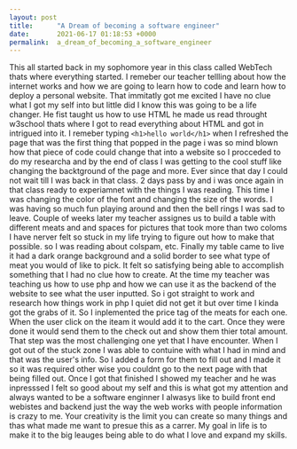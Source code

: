 ```yaml
---
layout: post
title:      "A Dream of becoming a software engineer"
date:       2021-06-17 01:18:53 +0000
permalink:  a_dream_of_becoming_a_software_engineer
---
```


This all started back in my sophomore year in this class called WebTech thats where everything started. I remeber our teacher tellling about how the internet works and how we are going to learn how to code and learn how to deploy a personal website. That immitatly got me excited I have no clue what I got my self into but little did I know this was going to be a life changer. He fist taught us how to use HTML he made us read throught w3school thats where I got to read everything about HTML and got in intrigued into it. I remeber typing `<h1>hello world</h1>`  when I refreshed the page that was the first thing that popped in the page i was so mind blown how that piece of code could change that into a website so I procceded to do my researcha and by the end of class I was getting to the cool stuff like changing the backtground of the page and more. Ever since that day I could not wait till I was back in that class. 2 days pass by and i was once again in that class ready to experiamnet with the things I was reading. This time I was changing the color of the font and changing the size of the words. I was having so much fun playing around and then the bell rings I was sad to leave. Couple of weeks later my teacher assignes us to build a table with different meats and and spaces for pictures that took more than two coloms I have nerver felt so stuck in my life trying to figure out how to make that possible. so I was reading about colspam, etc. Finally my table came to live it had a dark orange background and a solid border to see what type of meat you would of like to pick. It felt so satisfying being able to accomplish something that I had no clue how to create. At the time my teacher was teaching us how to use php and how we can use it as the backend of the website to see what the user inputted. So i got straight to work and research how things work in php I quiet did not get it but over time I kinda got the grabs of it. So I inplemented the price tag of the meats for each one. When the user click on the iteam it would add it to the cart. Once they were done it would send them to the check out and show them thier total amount. That step was the most challenging one yet that I have encounter. When I got out of the stuck zone I was able to contuine with what I had in mind and that was the user's info. So I added a form for them to fill out and I made it so it was required other wise you couldnt go to the next page with that being filled out. Once I got that finished I showed my teacher and he was inpresssed I felt so good about my self and this is what got my attention and always wanted to be a software enginner I alwasys like to build front end webistes and backend just the way the web works with people information is crazy to me. Your creativity is the limit you can create so many things and thas what made me want to presue this as a carrer. My goal in life is to make it to the big leauges being able to do what I love and expand my skills.
